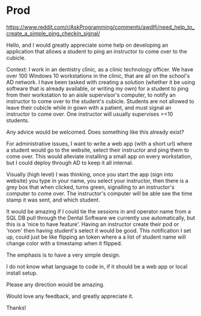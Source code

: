 # Prod

https://www.reddit.com/r/AskProgramming/comments/awdlfj/need_help_to_create_a_simple_ping_checkin_signal/

Hello, and I would greatly appreciate some help on developing an application that allows a student to ping an instructor to come over to the cubicle.

Context: I work in an dentistry clinic, as a clinic technology officer. We have over 100 Windows 10 workstations in the clinic, that are all on the school's AD network. I have been tasked with creating a solution (whether it be using software that is already available, or writing my own) for a student to ping from their workstation to an aisle supervisor's computer, to notify an instructor to come over to the student's cubicle. Students are not allowed to leave their cubicle while in gown with a patient, and must signal an instructor to come over. One instructor will usually supervises =<10 students.

Any advice would be welcomed. Does something like this already exist?

For administrative issues, I want to write a web app (with a short url) where a student would go to the website, select their instructor and ping them to come over. This would alleviate installing a small app on every workstation, but I could deploy through AD to keep it all internal.

Visually (high level) I was thinking, once you start the app (sign into website) you type in your name, you select your instructor, then there is a grey box that when clicked, turns green, signalling to an instructor's computer to come over. The instructor's computer will be able see the time stamp it was sent, and which student.

It would be amazing if I could tie the sessions in and operator name from a SQL DB pull through the Dental Software we currently use automatically, but this is a 'nice to have feature'. Having an instructor create their pod or 'room' then having student's select it would be good. This notification I set up, could just be like flipping an token where a a list of student name will change color with a timestamp when it flipped.

The emphasis is to have a very simple design.

I do not know what language to code in, if it should be a web app or local install setup.

Please any direction would be amazing.

Would love any feedback, and greatly appreciate it.

Thanks!
